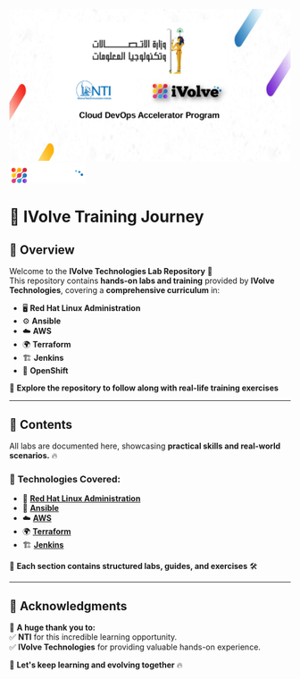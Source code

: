![IVolve Training Logo](./Logo/NTI-Ivolve.png)  
![IVolve Training](https://github.com/OmarElshrief/IVolve-Intern/blob/main/ivolve.png)  

# 🚀 IVolve Training Journey

## 📌 Overview
Welcome to the **IVolve Technologies Lab Repository** 🎯  
This repository contains **hands-on labs and training** provided by **IVolve Technologies**, covering a **comprehensive curriculum** in:
- 🖥️ **Red Hat Linux Administration**
- ⚙️ **Ansible**
- ☁️ **AWS**
- 🌍 **Terraform**
- 🏗️ **Jenkins**
- 🏢 **OpenShift**

📌 **Explore the repository to follow along with real-life training exercises**

---

## 📂 Contents
All labs are documented here, showcasing **practical skills and real-world scenarios.** 🔥

### 🔹 **Technologies Covered:**
- 🔴 [**Red Hat Linux Administration**](https://github.com/abdelhamed-4A/NTI-IVolve-Training/tree/main/Linux)
- 🤖 [**Ansible**](https://github.com/abdelhamed-4A/NTI-IVolve-Training/tree/main/Ansible)
- ☁️ [**AWS**](https://github.com/abdelhamed-4A/NTI-IVolve-Training/tree/main/AWS)
- 🌍 [**Terraform**](https://github.com/abdelhamed-4A/NTI-IVolve-Training/tree/main/Terraform)
- 🏗️ [**Jenkins**](https://github.com/abdelhamed-4A/NTI-IVolve-Training/tree/main/Jenkins)

📌 **Each section contains structured labs, guides, and exercises** 🛠️

---

## 🙌 Acknowledgments
🎉 **A huge thank you to:**  
✅ **NTI** for this incredible learning opportunity.  
✅ **IVolve Technologies** for providing valuable hands-on experience.  

🚀 **Let's keep learning and evolving together** 🔥
